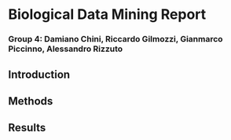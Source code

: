 # Biological Data Mining Report
### Group 4: Damiano Chini, Riccardo Gilmozzi, Gianmarco Piccinno, Alessandro Rizzuto

## Introduction

## Methods

## Results
